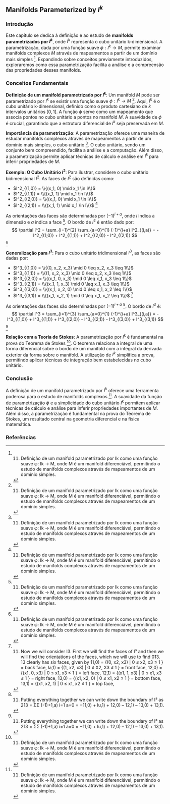 ## Manifolds Parameterized by $I^k$

### Introdução
Este capítulo se dedica à definição e ao estudo de **manifolds parametrizados por $I^k$**, onde $I^k$ representa o cubo unitário k-dimensional. A parametrização, dada por uma função suave $\phi: I^k \rightarrow M$, permite examinar manifolds complexos $M$ através de mapeamentos a partir de um domínio mais simples [^1]. Expandindo sobre conceitos previamente introduzidos, exploraremos como essa parametrização facilita a análise e a compreensão das propriedades desses manifolds.

### Conceitos Fundamentais

**Definição de um manifold parametrizado por $I^k$**: Um manifold $M$ pode ser parametrizado por $I^k$ se existir uma função suave $\phi: I^k \rightarrow M$ [^1]. Aqui, $I^k$ é o cubo unitário k-dimensional, definido como o produto cartesiano de $k$ intervalos unitários $[0, 1]$. A função $\phi$ serve como um mapeamento que associa pontos no cubo unitário a pontos no manifold $M$. A suavidade de $\phi$ é crucial, garantindo que a estrutura diferencial de $I^k$ seja preservada em $M$.

**Importância da parametrização**: A parametrização oferece uma maneira de estudar manifolds complexos através de mapeamentos a partir de um domínio mais simples, o cubo unitário [^1]. O cubo unitário, sendo um conjunto bem compreendido, facilita a análise e a computação. Além disso, a parametrização permite aplicar técnicas de cálculo e análise em $I^k$ para inferir propriedades de $M$.

**Exemplo: O Cubo Unitário $I^2$**: Para ilustrar, considere o cubo unitário bidimensional $I^2$. As faces de $I^2$ são definidas como:
*   $I^2_{(1,0)} = \\{(x_1, 0) \mid x_1 \in I\\}$
*   $I^2_{(1,1)} = \\{(x_1, 1) \mid x_1 \in I\\}$
*   $I^2_{(2,0)} = \\{(x_1, 0) \mid x_1 \in I\\}$
*   $I^2_{(2,1)} = \\{(x_1, 1) \mid x_1 \in I\\}$ [^1]

As orientações das faces são determinadas por $(-1)^{i+a}$, onde $i$ indica a dimensão e $a$ indica a face [^1]. O bordo de $I^2$ é então dado por:
$$ \partial I^2 = \sum_{i=1}^{2} \sum_{a=0}^{1} (-1)^{i+a} I^2_{(i,a)} = -I^2_{(1,0)} + I^2_{(1,1)} + I^2_{(2,0)} - I^2_{(2,1)} $$ [^1]

**Generalização para $I^3$**: Para o cubo unitário tridimensional $I^3$, as faces são dadas por:
*   $I^3_{(1,0)} = \\{(0, x_2, x_3) \mid 0 \leq x_2, x_3 \leq 1\\}$
*   $I^3_{(1,1)} = \\{(1, x_2, x_3) \mid 0 \leq x_2, x_3 \leq 1\\}$
*   $I^3_{(2,0)} = \\{(x_1, 0, x_3) \mid 0 \leq x_1, x_3 \leq 1\\}$
*   $I^3_{(2,1)} = \\{(x_1, 1, x_3) \mid 0 \leq x_1, x_3 \leq 1\\}$
*   $I^3_{(3,0)} = \\{(x_1, x_2, 0) \mid 0 \leq x_1, x_2 \leq 1\\}$
*   $I^3_{(3,1)} = \\{(x_1, x_2, 1) \mid 0 \leq x_1, x_2 \leq 1\\}$ [^4]

As orientações das faces são determinadas por $(-1)^{i+a}$ [^7]. O bordo de $I^3$ é:
$$ \partial I^3 = \sum_{i=1}^{3} \sum_{a=0}^{1} (-1)^{i+a} I^3_{(i,a)} = -I^3_{(1,0)} + I^3_{(1,1)} + I^3_{(2,0)} - I^3_{(2,1)} - I^3_{(3,0)} + I^3_{(3,1)} $$ [^7]

**Relação com a Teoria de Stokes**: A parametrização por $I^k$ é fundamental na prova do Teorema de Stokes [^1]. O teorema relaciona a integral de uma forma diferencial sobre o bordo de um manifold com a integral da derivada exterior da forma sobre o manifold. A utilização de $I^k$ simplifica a prova, permitindo aplicar técnicas de integração bem estabelecidas no cubo unitário.

### Conclusão
A definição de um manifold parametrizado por $I^k$ oferece uma ferramenta poderosa para o estudo de manifolds complexos [^1]. A suavidade da função de parametrização $\phi$ e a simplicidade do cubo unitário $I^k$ permitem aplicar técnicas de cálculo e análise para inferir propriedades importantes de $M$. Além disso, a parametrização é fundamental na prova do Teorema de Stokes, um resultado central na geometria diferencial e na física matemática.

### Referências
[^1]: 11.  Definição de um manifold parametrizado por Ik como uma função suave φ: Ik → M, onde M é um manifold diferenciável, permitindo o estudo de manifolds complexos através de mapeamentos de um domínio simples.
[^4]: 11.  Now we will consider I3. First we will find the faces of I³ and then we will find the orientations of the faces, which we will use to find 013. 13 clearly has six faces, given by 11,0) = {(0, x2, x3) | 0 ≤ x2, x3 ≤ 1 } = back face, la,1) = {(1, x2, x3) | 0 ≤ X2, X3 ≤ 1 } = front face, 12,0) = {(x1, 0, x3) | 0 ≤ x1, x3 ≤ 1 } = left face, 12,1) = {(x1, 1, x3) | 0 ≤ x1, x3 ≤ 1 } = right face, 13,0) = {(x1, x2, 0) | 0 ≤ x1, x2 ≤ 1 } = bottom face, 13,1) = {(x1, x2, 1) | 0 ≤ x1, x2 ≤ 1 } = top face,
[^7]: 11.  Putting everything together we can write down the boundary of I³ as 213 = ΣΣ (-1)+1,a) i=1 a=0 = −11,0) + lu,1) + 12,0) – 12,1) – 13,0) + 13,1).

<!-- END -->